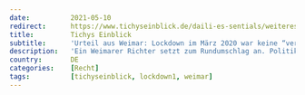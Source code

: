 ```yaml
---
date:          2021-05-10
redirect:      https://www.tichyseinblick.de/daili-es-sentials/weiteres-urteil-weimar-lockdown-maerz-2020/
title:         Tichys Einblick
subtitle:      'Urteil aus Weimar: Lockdown im März 2020 war keine “vertretbare Entscheidung”'
description:   'Ein Weimarer Richter setzt zum Rundumschlag an. Politiker hätten am 22. März 2020 keinen Lockdown verhängen dürfen. Auch das RKI habe versagt.'
country:       DE
categories:    [Recht]
tags:          [tichyseinblick, lockdown1, weimar]
---
```


